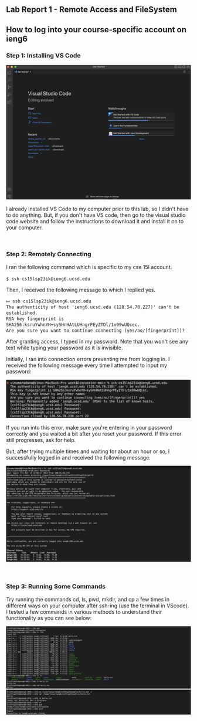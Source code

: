 ## **Lab Report 1 - Remote Access and FileSystem**

## **How to log into your course-specific account on ieng6**


### Step 1: Installing  VS Code 

![Image](vs_setup.png)

I already installed VS Code to my computer prior to this lab, so I didn't have to do anything. But, if
you don't have VS code, then go to the visual studio code website and follow the instructions to download it 
and install it on to your computer. 

<br>

### Step 2: Remotely Connecting

I ran the following command which is specific to my cse 15l account.

`$ ssh cs15lsp23ik@ieng6.ucsd.edu`

Then, I received the following message to which I replied yes.
```
⤇ ssh cs15lsp23ik@ieng6.ucsd.edu
The authenticity of host 'ieng6.ucsd.edu (128.54.70.227)' can't be established.
RSA key fingerprint is SHA256:ksruYwhnYH+sySHnHAtLUHngrPEyZTDl/1x99wUQcec.
Are you sure you want to continue connecting (yes/no/[fingerprint])? 
```
After granting access, I typed in my password. Note that you won't see any text while typing your password 
as it is invisible. 

Initially, I ran into connection errors preventing me from logging in. I received the following message every time
I attempted to input my password:

![Image](log-error.png)

If you run into this error, make sure you're entering in your password correctly and you waited a bit after you reset your password.
If this error still progresses, ask for help.

But, after trying multiple times and waiting for about an hour or so, I successfully logged in and received the following message.

![Image](log.png)

<br>

### Step 3: Running Some Commands

Try running the commands cd, ls, pwd, mkdir, and cp a few times in different ways on your computer after ssh-ing 
(use the terminal in VScode). I tested a few commands in various methods to understand their functionality as you
can see below:

![Image](commands.png)
![Image](commands2.png)
